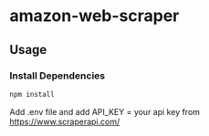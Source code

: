 # amazon-web-scraper

## Usage

### Install Dependencies
```bash
npm install
```

Add .env file and add API_KEY = your api key from https://www.scraperapi.com/
